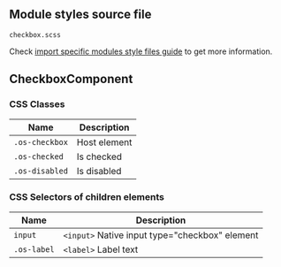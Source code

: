 ## Module styles source file

`checkbox.scss`

Check [import specific modules style files guide](https://ngx-os.io/guides/import-specific-modules-style-files)
to get more information.

## CheckboxComponent

### CSS Classes
| Name           | Description                       |
| -------------- | --------------------------------- |
| `.os-checkbox` | Host element                      |
| `.os-checked`  | Is checked                        |
| `.os-disabled` | Is disabled                       |

### CSS Selectors of children elements
| Name          | Description                                    |
| ------------- | ---------------------------------------------- |
| `input`       | `<input>` Native input type="checkbox" element |
| `.os-label`   | `<label>` Label text                           |
